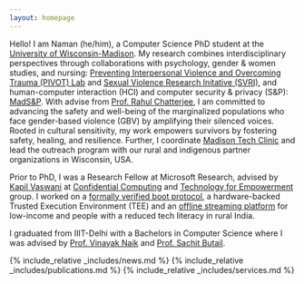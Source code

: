 ```yaml
---
layout: homepage
---
```


Hello! I am Naman (he/him), a Computer Science PhD student at the [University of Wisconsin-Madison](https://wisc.edu/). My research combines interdisciplinary perspectives through collaborations with psychology, gender & women studies, and nursing: [Preventing Interpersonal Violence and Overcoming Trauma (PIVOT) Lab](https://pivotlab.psych.wisc.edu/) and [Sexual Violence Research Initative (SVRI)](https://crgw.gws.wisc.edu/sexual-violence-research-initiative/), and human-computer interaction (HCI) and computer security & privacy (S&P): [MadS&P](https://madsp.cs.wisc.edu/). With advise from [Prof. Rahul Chatterjee](https://pages.cs.wisc.edu/~chatterjee/), I am committed to advancing the safety and well-being of the marginalized populations who face gender-based violence (GBV) by amplifying their silenced voices. Rooted in cultural sensitivity, my work empowers survivors by fostering safety, healing, and resilience. Further, I coordinate [Madison Tech Clinic](https://techclinic.cs.wisc.edu/) and lead the outreach program with our rural and indigenous partner organizations in Wisconsin, USA.

Prior to PhD, I was a Research Fellow at Microsoft Research, advised by [Kapil Vaswani](https://www.microsoft.com/en-us/research/people/kapilv/) at [Confidential Computing](https://www.microsoft.com/en-us/research/theme/confidential-computing/) and [Technology for Empowerment](https://www.microsoft.com/en-us/research/theme/technology-and-empowerment/publications/) group. I worked on a [formally verified boot protocol](https://www.usenix.org/conference/usenixsecurity21/presentation/tao), a hardware-backed Trusted Execution Environment (TEE) and an [offline streaming platform](https://www.microsoft.com/en-us/research/project/blendnet/) for low-income and people with a reduced tech literacy in rural India.

I graduated from IIIT-Delhi with a Bachelors in Computer Science where I was advised by [Prof. Vinayak Naik](http://vinayaknaik.info/) and [Prof. Sachit Butail](https://www.niu.edu/ceet/about/faculty-and-instructors/butail-sachit.shtml).


{% include_relative _includes/news.md %}
{% include_relative _includes/publications.md %}
{% include_relative _includes/services.md %}
